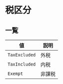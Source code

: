 

税区分
===


一覧
--




| 値 | 説明 |
| --- | --- |
| `TaxExcluded` | 外税 |
| `TaxIncluded` | 内税 |
| `Exempt` | 非課税 |



